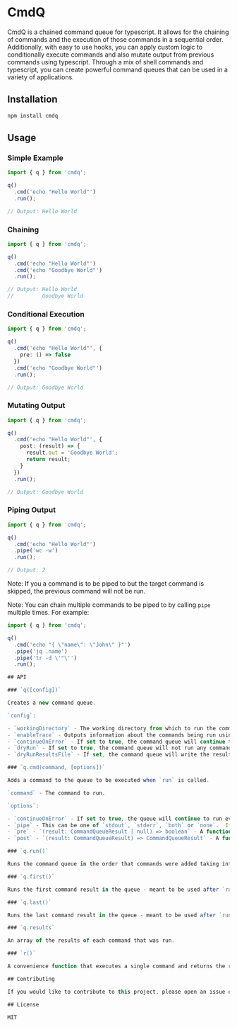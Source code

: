 # CmdQ

CmdQ is a chained command queue for typescript.  It allows for the chaining of commands and the execution of those commands in a sequential order.  Additionally, with easy to use hooks, you can apply custom logic to conditionally execute commands and also mutate output from previous commands using typescript.  Through a mix of shell commands and typescript, you can create powerful command queues that can be used in a variety of applications.

## Installation

```bash
npm install cmdq
```

## Usage

### Simple Example

```typescript
import { q } from 'cmdq';

q()
  .cmd('echo "Hello World"')  
  .run();

// Output: Hello World
```

### Chaining

```typescript
import { q } from 'cmdq';

q()
  .cmd('echo "Hello World"')
  .cmd('echo "Goodbye World"')
  .run();

// Output: Hello World
//         Goodbye World
```

### Conditional Execution

```typescript
import { q } from 'cmdq';

q()
  .cmd('echo "Hello World"', {
    pre: () => false
  })
  .cmd('echo "Goodbye World"')
  .run();

// Output: Goodbye World
```

### Mutating Output

```typescript
import { q } from 'cmdq';

q()
  .cmd('echo "Hello World"', {
    post: (result) => {
      result.out = 'Goodbye World';
      return result;
    }
  })
  .run();

// Output: Goodbye World
```

### Piping Output

```typescript
import { q } from 'cmdq';

q()
  .cmd('echo "Hello World"')
  .pipe('wc -w')
  .run();

// Output: 2
```

Note: If you a command is to be piped to but the target command is skipped, the previous command will not be run.

Note: You can chain multiple commands to be piped to by calling `pipe` multiple times.  For example:

```typescript
import { q } from 'cmdq';

q()
  .cmd('echo "{ \"name\": \"John\" }"')
  .pipe('jq .name')
  .pipe('tr -d \'"\'')
  .run();

## API

### `q([config])`

Creates a new command queue.

`config`:

- `workingDirectory` - The working directory from which to run the commands.
- `enableTrace` - Outputs information about the commands being run using the configured tracer
- `continueOnError` - If set to true, the command queue will continue to run commands even if a command fails.
- `dryRun` - If set to true, the command queue will not run any commands, but will output the commands that would have been run.
- `dryRunResultsFile` - If set, the command queue will write the results of each command to the specified file.  If `dryRun` is true, then this file will be used as input and any commands that have matching entries in the results file will use the output from that file.

### `q.cmd(command, [options])`

Adds a command to the queue to be executed when `run` is called.

`command` - The command to run.

`options`:

- `continueOnError` - If set to true, the queue will continue to run even if this command fails - ignores the global `continueOnError` setting.
- `pipe` - This can be one of `stdout`, `stderr`, `both` or `none`.  If set, the output of the previous command will be piped to stdin of the current command.
- `pre` - `(result: CommandQueueResult | null) => boolean` - A function that will be called before the command is run.  If the function returns false, the command will be skipped.
- `post` - `(result: CommandQueueResult) => CommandQueueResult` - A function that will be called after the command is run.  The result of the command will be passed to this function and the return value will be used as the result of the command.

### `q.run()`

Runs the command queue in the order that commands were added taking into account any hooks that were set.

### `q.first()`

Runs the first command result in the queue - meant to be used after `run` has been called.

### `q.last()`

Runs the last command result in the queue - meant to be used after `run` has been called.

### `q.results`

An array of the results of each command that was run.

### `r()`

A convenience function that executes a single command and returns the result.  Meant to be used in cases where you don't need to chain commands but want the convenience of the hooks and other features of the command queue.

## Contributing

If you would like to contribute to this project, please open an issue or a pull request.

## License

MIT
